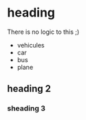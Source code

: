 # heading

There is no logic to this ;) 

- vehicules
 - car
 - bus
 - plane

## heading 2
### sheading 3